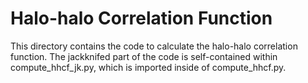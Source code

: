 Halo-halo Correlation Function
==============================
This directory contains the code to calculate the halo-halo correlation 
function. The jackknifed part of the code is self-contained within
compute_hhcf_jk.py, which is imported inside of compute_hhcf.py.